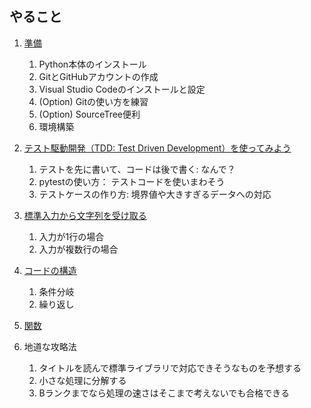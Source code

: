 ## やること

1. [準備](./docs/1_install.md)
    1. Python本体のインストール
    1. GitとGitHubアカウントの作成
    1. Visual Studio Codeのインストールと設定
    1. (Option) Gitの使い方を練習
    1. (Option) SourceTree便利
    1. 環境構築

1. [テスト駆動開発（TDD: Test Driven Development）を使ってみよう](./docs/2_tdd.md)
    1. テストを先に書いて、コードは後で書く: なんで？
    1. pytestの使い方： テストコードを使いまわそう
    1. テストケースの作り方: 境界値や大きすぎるデータへの対応
    
1. [標準入力から文字列を受け取る](/docs/3_input.md)
    1. 入力が1行の場合
    1. 入力が複数行の場合

1. [コードの構造](/docs/4_code_structures.md)
    1. 条件分岐
    1. 繰り返し

1. [関数](/docs/5_function.md)

1. 地道な攻略法
    1. タイトルを読んで標準ライブラリで対応できそうなものを予想する
    1. 小さな処理に分解する
    1. Bランクまでなら処理の速さはそこまで考えないでも合格できる
